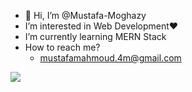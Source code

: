 - 👋 Hi, I’m @Mustafa-Moghazy
- I’m interested in Web Development❤
- I’m currently learning MERN Stack
- How to reach me?
  - mustafamahmoud.4m@gmail.com

<a href=#><img src="contributions.svg"></a>
<!---
Mustafa-Moghazy/Mustafa-Moghazy is a ✨ special ✨ repository because its `README.md` (this file) appears on your GitHub profile.
You can click the Preview link to take a look at your changes.
--->
